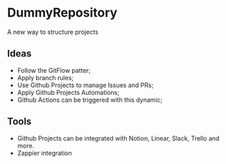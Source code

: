 # DummyRepository

A new way to structure projects

## Ideas

- Follow the GitFlow patter;
- Apply branch rules;
- Use Github Projects to manage Issues and PRs;
- Apply Github Projects Automations;
- Github Actions can be triggered with this dynamic;

## Tools

- Github Projects can be integrated with Notion, Linear, Slack, Trello and more.
- Zappier integration